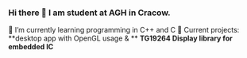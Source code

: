 ### Hi there 👋 I am student at AGH in Cracow.
🌱 I’m currently learning programming in C++ and C
🔭 Current projects:  **desktop app with OpenGL usage & **
                      **TG19264 Display library for embedded IC**


<!--
**Micro9261/Micro9261** is a ✨ _special_ ✨ repository because its `README.md` (this file) appears on your GitHub profile.

Here are some ideas to get you started:

- 🔭 I’m currently working on ...
- 🌱 I’m currently learning ...
- 👯 I’m looking to collaborate on ...
- 🤔 I’m looking for help with ...
- 💬 Ask me about ...
- 📫 How to reach me: ...
- 😄 Pronouns: ...
- ⚡ Fun fact: ...
-->

